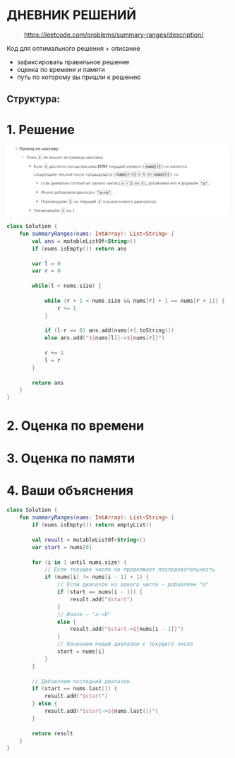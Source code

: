 # ДНЕВНИК РЕШЕНИЙ

> https://leetcode.com/problems/summary-ranges/description/

Код для оптимального решения + описание 

- зафиксировать правильное решение
- оценка по времени и памяти
- путь по которому вы пришли к решению


## Структура:

# 1. Решение

![img.png](img.png)

```kotlin
class Solution {
    fun summaryRanges(nums: IntArray): List<String> {
        val ans = mutableListOf<String>()
        if (nums.isEmpty()) return ans

        var l = 0
        var r = 0

        while(l < nums.size) {

            while (r + 1 < nums.size && nums[r] + 1 == nums[r + 1]) {
                r += 1
            }

            if (l-r == 0) ans.add(nums[r].toString())
            else ans.add("${nums[l]}->${nums[r]}")

            r += 1
            l = r
        }

        return ans
    }
}
```

# 2. Оценка по времени


# 3. Оценка по памяти


# 4. Ваши объяснения

```kotlin
class Solution {
    fun summaryRanges(nums: IntArray): List<String> {
        if (nums.isEmpty()) return emptyList()
        
        val result = mutableListOf<String>()
        var start = nums[0]

        for (i in 1 until nums.size) {
            // Если текущее число не продолжает последовательность
            if (nums[i] != nums[i - 1] + 1) {
                // Если диапазон из одного числа — добавляем "a"
                if (start == nums[i - 1]) {
                    result.add("$start")
                }
                // Иначе — "a->b"
                else {
                    result.add("$start->${nums[i - 1]}")
                }
                // Начинаем новый диапазон с текущего числа
                start = nums[i]
            }
        }

        // Добавляем последний диапазон
        if (start == nums.last()) {
            result.add("$start")
        } else {
            result.add("$start->${nums.last()}")
        }
        
        return result
    }
}
```

